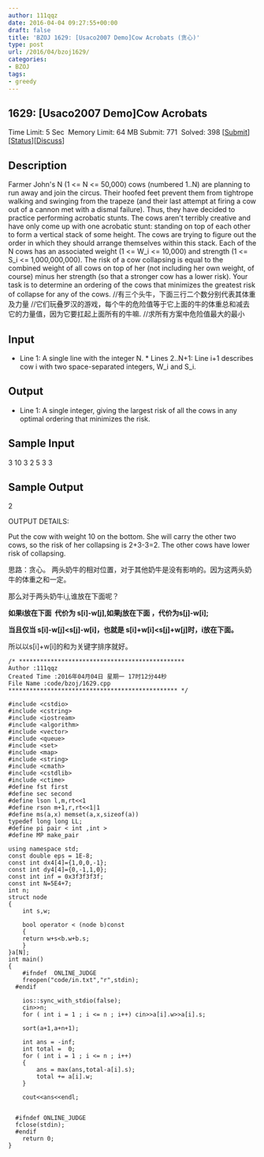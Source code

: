 ```yaml
---
author: 111qqz
date: 2016-04-04 09:27:55+00:00
draft: false
title: 'BZOJ 1629: [Usaco2007 Demo]Cow Acrobats (贪心)'
type: post
url: /2016/04/bzoj1629/
categories:
- BZOJ
tags:
- greedy
---
```





## 1629: [Usaco2007 Demo]Cow Acrobats


Time Limit: 5 Sec  Memory Limit: 64 MB
Submit: 771  Solved: 398
[[Submit](http://www.lydsy.com/JudgeOnline/submitpage.php?id=1629)][[Status](http://www.lydsy.com/JudgeOnline/problemstatus.php?id=1629)][[Discuss](http://www.lydsy.com/JudgeOnline/bbs.php?id=1629)]


## Description




Farmer John's N (1 <= N <= 50,000) cows (numbered 1..N) are planning to run away and join the circus. Their hoofed feet prevent them from tightrope walking and swinging from the trapeze (and their last attempt at firing a cow out of a cannon met with a dismal failure). Thus, they have decided to practice performing acrobatic stunts. The cows aren't terribly creative and have only come up with one acrobatic stunt: standing on top of each other to form a vertical stack of some height. The cows are trying to figure out the order in which they should arrange themselves within this stack. Each of the N cows has an associated weight (1 <= W_i <= 10,000) and strength (1 <= S_i <= 1,000,000,000). The risk of a cow collapsing is equal to the combined weight of all cows on top of her (not including her own weight, of course) minus her strength (so that a stronger cow has a lower risk). Your task is to determine an ordering of the cows that minimizes the greatest risk of collapse for any of the cows. //有三个头牛，下面三行二个数分别代表其体重及力量 //它们玩叠罗汉的游戏，每个牛的危险值等于它上面的牛的体重总和减去它的力量值，因为它要扛起上面所有的牛嘛. //求所有方案中危险值最大的最小




## Input




* Line 1: A single line with the integer N. * Lines 2..N+1: Line i+1 describes cow i with two space-separated integers, W_i and S_i.




## Output




* Line 1: A single integer, giving the largest risk of all the cows in any optimal ordering that minimizes the risk.




## Sample Input




3
10 3
2 5
3 3





## Sample Output




2

OUTPUT DETAILS:

Put the cow with weight 10 on the bottom. She will carry the other
two cows, so the risk of her collapsing is 2+3-3=2. The other cows
have lower risk of collapsing.








思路：贪心。 两头奶牛的相对位置，对于其他奶牛是没有影响的。因为这两头奶牛的体重之和一定。




那么对于两头奶牛i,j,谁放在下面呢？




**如果i放在下面  代价为 s[i]-w[j],如果j放在下面 ，代价为s[j]-w[i];**




**当且仅当 s[i]-w[j]<s[j]-w[i]，也就是 s[i]+w[i]<s[j]+w[j]时，i放在下面。**




所以以s[i]+w[i]的和为关键字排序就好。









 

    
    /* ***********************************************
    Author :111qqz
    Created Time :2016年04月04日 星期一 17时12分44秒
    File Name :code/bzoj/1629.cpp
    ************************************************ */
    
    #include <cstdio>
    #include <cstring>
    #include <iostream>
    #include <algorithm>
    #include <vector>
    #include <queue>
    #include <set>
    #include <map>
    #include <string>
    #include <cmath>
    #include <cstdlib>
    #include <ctime>
    #define fst first
    #define sec second
    #define lson l,m,rt<<1
    #define rson m+1,r,rt<<1|1
    #define ms(a,x) memset(a,x,sizeof(a))
    typedef long long LL;
    #define pi pair < int ,int >
    #define MP make_pair
    
    using namespace std;
    const double eps = 1E-8;
    const int dx4[4]={1,0,0,-1};
    const int dy4[4]={0,-1,1,0};
    const int inf = 0x3f3f3f3f;
    const int N=5E4+7;
    int n;
    struct node
    {
        int s,w;
    
        bool operator < (node b)const
        {
    	return w+s<b.w+b.s;
        }
    }a[N];
    int main()
    {
    	#ifndef  ONLINE_JUDGE 
    	freopen("code/in.txt","r",stdin);
      #endif
    
    	ios::sync_with_stdio(false);
    	cin>>n;
    	for ( int i = 1 ; i <= n ; i++) cin>>a[i].w>>a[i].s;
    
    	sort(a+1,a+n+1);
    
    	int ans = -inf;
    	int total =  0;
    	for ( int i = 1 ; i <= n ; i++)
    	{
    	    ans = max(ans,total-a[i].s);
    	    total += a[i].w;
    	}
    
    	cout<<ans<<endl;
    
    
      #ifndef ONLINE_JUDGE  
      fclose(stdin);
      #endif
        return 0;
    }
    



